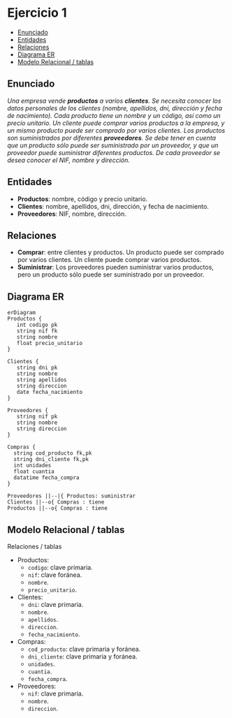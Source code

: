 # Ejercicio 1

<!-- toc -->

- [Enunciado](#enunciado)
- [Entidades](#entidades)
- [Relaciones](#relaciones)
- [Diagrama ER](#diagrama-er)
- [Modelo Relacional / tablas](#modelo-relacional--tablas)

<!-- tocstop -->

## Enunciado

_Una empresa vende **productos** a varios **clientes**. Se necesita conocer los datos personales de los clientes (nombre, apellidos, dni, dirección y fecha de nacimiento). Cada producto tiene un nombre y un código, así como un precio unitario. Un cliente puede comprar varios productos a la empresa, y un mismo producto puede ser comprado por varios clientes. Los productos son suministrados por diferentes **proveedores**. Se debe tener en cuenta que un producto sólo puede ser suministrado por un proveedor, y que un proveedor puede suministrar diferentes productos. De cada proveedor se desea conocer eI NIF, nombre y dirección._

## Entidades

- **Productos**: nombre, código y precio unitario.
- **Clientes**: nombre, apellidos, dni, dirección, y fecha de nacimiento.
- **Proveedores**: NIF, nombre, dirección.

## Relaciones

- **Comprar**: entre clientes y productos. Un producto puede ser comprado por varios clientes. Un cliente puede comprar varios productos.
- **Suministrar**: Los proveedores pueden suministrar varios productos, pero un producto sólo puede ser suministrado por un proveedor.

## Diagrama ER

```mermaid
erDiagram
Productos {
   int codigo pk
   string nif fk
   string nombre
   float precio_unitario
}

Clientes {
   string dni pk
   string nombre
   string apellidos
   string direccion
   date fecha_nacimiento
}

Proveedores {
   string nif pk
   string nombre
   string direccion
}

Compras {
  string cod_producto fk,pk
  string dni_cliente fk,pk
  int unidades
  float cuantia
  datatime fecha_compra
}

Proveedores ||--|{ Productos: suministrar
Clientes ||--o{ Compras : tiene
Productos ||--o{ Compras : tiene
```

## Modelo Relacional / tablas

Relaciones / tablas

- Productos:
  - `codigo`: clave primaria.
  - `nif`: clave foránea.
  - `nombre`. 
  - `precio_unitario`.
- Clientes:
  - `dni`: clave primaria.
  - `nombre`.
  - `apellidos`.
  - `direccion`.
  - `fecha_nacimiento`.
- Compras:
  - `cod_producto`: clave primaria y foránea.
  - `dni_cliente`: clave primaria y foránea.
  - `unidades`.
  - `cuantia`.
  - `fecha_compra`.
- Proveedores:
  - `nif`: clave primaria.
  - `nombre`.
  - `direccion`.
